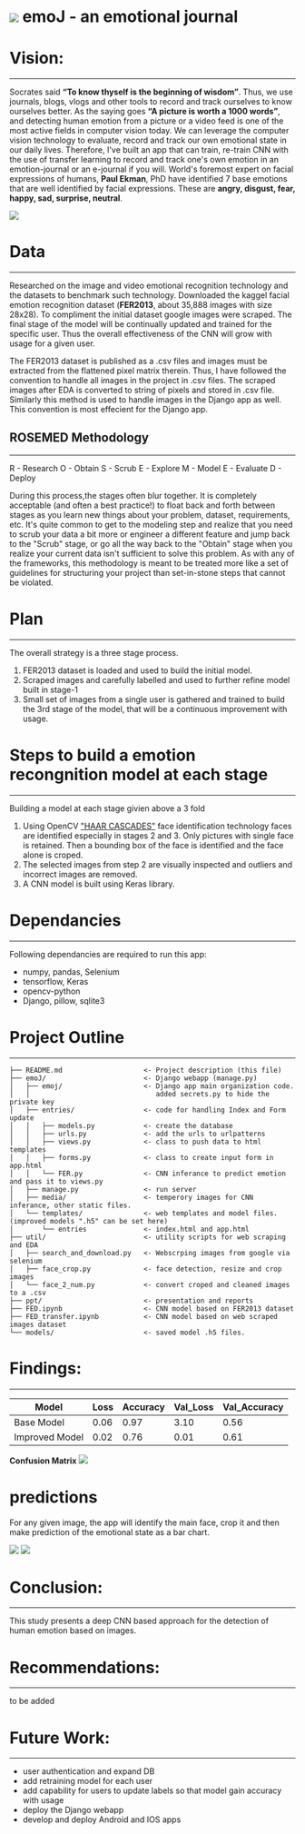 # ![](./ppt/myLogo.png) emoJ - an emotional journal


# Vision:
------------
Socrates said **“To know thyself is the beginning of wisdom”**. Thus, we use journals, blogs, vlogs and other tools to record and track ourselves to know ourselves better. As the saying goes **“A picture is worth a 1000 words”**, and detecting human emotion from a picture or a video feed is one of the most active fields in computer vision today.  We can leverage the computer vision technology to evaluate, record and track our own emotional state in our daily lives. Therefore, I've built an app that can train, re-train CNN with the use of transfer learning to record and track one's own emotion in an emotion-journal or an e-journal if you will. 
World's foremost expert on facial expressions of humans, **Paul Ekman**, PhD have identified 7 base emotions that are well identified by facial expressions. These are **angry, disgust, fear, happy, sad, surprise, neutral**. 

![](./ppt/chandler.png)  

# Data
------------
Researched on the image and video emotional recognition technology and the datasets to benchmark such technology. Downloaded the kaggel facial emotion recognition dataset (**FER2013**, about 35,888 images with size 28x28). To compliment the initial dataset google images were scraped. The final stage of the model will be continually updated and trained for the specific user. Thus the overall effectiveness of the CNN will grow with usage for a given user.

The FER2013 dataset is published as a .csv files and images must be extracted from the flattened pixel matrix therein. Thus, I have followed the convention to handle all images in the project in .csv files. The scraped images after EDA is converted to string of pixels and stored in .csv file. Similarly this method is used to handle images in the Django app as well. This convention is most effecient for the Django app. 


## ROSEMED Methodology 
------------
R - Research O - Obtain S - Scrub E - Explore M - Model E - Evaluate D - Deploy  

During this process,the stages often blur together. It is completely acceptable (and often a best practice!) to float back and forth between stages as you learn new things about your problem, dataset, requirements, etc. It's quite common to get to the modeling step and realize that you need to scrub your data a bit more or engineer a different feature and jump back to the "Scrub" stage, or go all the way back to the "Obtain" stage when you realize your current data isn't sufficient to solve this problem. As with any of the frameworks, this methodology is meant to be treated more like a set of guidelines for structuring your project than set-in-stone steps that cannot be violated.  


# Plan
------------
The overall strategy is a three stage process. 
1. FER2013 dataset is loaded and used to build the initial model. 
2. Scraped images and carefully labelled and used to further refine model built in stage-1
3. Small set of images from a single user is gathered and trained to build the 3rd stage of the model, that will be a continuous improvement with usage. 


# Steps to build a emotion recongnition model at each stage
------------
Building a model at each stage givien above a 3 fold
1. Using OpenCV ["HAAR CASCADES"](https://github.com/opencv/opencv/tree/master/data/haarcascades) face identification technology faces are identified especially in stages 2 and 3. Only pictures with single face is retained. Then a bounding box of the face is identified and the face alone is croped. 
2. The selected images from step 2 are visually inspected and outliers and incorrect images are removed. 
3. A CNN model is built using Keras library. 


# Dependancies
------------
Following dependancies are required to run this app:

- numpy, pandas, Selenium
- tensorflow, Keras
- opencv-python
- Django, pillow, sqlite3


# Project Outline
------------


    ├── README.md                    <- Project description (this file)
    ├── emoJ/                        <- Django webapp (manage.py) 
    │   ├── emoj/                    <- Django app main organization code. 
    │   │                               added secrets.py to hide the private key  
    │   ├── entries/                 <- code for handling Index and Form update 
    │   │   ├── models.py            <- create the database
	│   │   ├── urls.py              <- add the urls to urlpatterns
    │   │   ├── views.py	         <- class to push data to html templates
    │   │   ├── forms.py             <- class to create input form in app.html
    │   │   └── FER.py               <- CNN inferance to predict emotion and pass it to views.py
    │   ├── manage.py                <- run server          
    │   ├── media/                   <- temperory images for CNN inferance, other static files. 
    │   └── templates/               <- web templates and model files. (improved models ".h5" can be set here)
    │       └── entries              <- index.html and app.html                        
    ├── util/                        <- utility scripts for web scraping and EDA
    │   ├── search_and_download.py   <- Webscrping images from google via selenium
    │   ├── face_crop.py             <- face detection, resize and crop images 
    │   └── face_2_num.py            <- convert croped and cleaned images to a .csv                        
    ├── ppt/                         <- presentation and reports                        
    ├── FED.ipynb                    <- CNN model based on FER2013 dataset                        
    ├── FED_transfer.ipynb           <- CNN model based on web scraped images dataset                         
    └── models/                      <- saved model .h5 files.  


# Findings:
------------

Model|Loss|Accuracy|Val_Loss|Val_Accuracy
-----|----|--------|--------|------------
Base Model|0.06|0.97|3.10|0.56
Improved Model|0.02|0.76|0.01|0.61





__Confusion Matrix__
![](./ppt/cm.png)

# predictions 
For any given image, the app will identify the main face, crop it and then make prediction of the emotional state as a bar chart. 

![](./ppt/crop.jpg)  ![](./ppt/1_pred.png) 


# Conclusion:  
------------
This study presents a deep CNN based approach for the detection of human emotion based on images.


# Recommendations:  
------------
to be added 


# Future Work:
------------
- user authentication and expand DB 
- add retraining model for each user 
- add capability for users to update labels so that model gain accuracy with usage
- deploy the Django webapp 
- develop and deploy Android and IOS apps 
